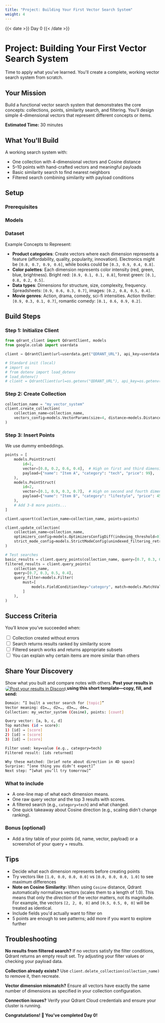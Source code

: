 ```yaml
---
title: "Project: Building Your First Vector Search System"
weight: 4
---
```


{{< date >}} Day 0 {{< /date >}}

# Project: Building Your First Vector Search System

Time to apply what you've learned. You'll create a complete, working vector search system from scratch.

## Your Mission

Build a functional vector search system that demonstrates the core concepts: collections, points, similarity search, and filtering. You'll design simple 4-dimensional vectors that represent different concepts or items.

**Estimated Time:** 30 minutes

## What You'll Build

A working search system with:
- One collection with 4-dimensional vectors and Cosine distance
- 5–10 points with hand-crafted vectors and meaningful payloads
- Basic similarity search to find nearest neighbors
- Filtered search combining similarity with payload conditions

## Setup
### Prerequisites
### Models
### Dataset

Example Concepts to Represent: 
- **Product categories**: Create vectors where each dimension represents a feature (affordability, quality, popularity, innovation). Electronics might be `[0.8, 0.7, 0.9, 0.6]`, while books could be `[0.3, 0.9, 0.4, 0.8]`.
- **Color palettes**: Each dimension represents color intensity (red, green, blue, brightness). Bright red: `[0.9, 0.1, 0.1, 0.8]`, forest green: `[0.1, 0.8, 0.2, 0.5]`.
- **Data types**: Dimensions for structure, size, complexity, frequency. Spreadsheets: `[0.9, 0.6, 0.3, 0.7]`, images: `[0.2, 0.8, 0.5, 0.4]`.
- **Movie genres**: Action, drama, comedy, sci-fi intensities. Action thriller: `[0.9, 0.3, 0.1, 0.7]`, romantic comedy: `[0.1, 0.6, 0.9, 0.2]`.

## Build Steps
### Step 1: Initialize Client
```python
from qdrant_client import QdrantClient, models
from google.colab import userdata

client = QdrantClient(url=userdata.get("QDRANT_URL"), api_key=userdata.get("QDRANT_API_KEY"))

# Standard init (local)
# import os
# from dotenv import load_dotenv
# load_dotenv()
# client = QdrantClient(url=os.getenv("QDRANT_URL"), api_key=os.getenv("QDRANT_API_KEY"))
```

### Step 2: Create Collection
```python
collection_name = "my_vector_system"
client.create_collection(
    collection_name=collection_name,
    vectors_config=models.VectorParams(size=4, distance=models.Distance.COSINE),
)
```

### Step 3: Insert Points

We use dummy embeddings.

```python
points = [
    models.PointStruct(
        id=1,
        vector=[0.8, 0.2, 0.6, 0.4],  # High on first and third dimensions
        payload={"name": "Item A", "category": "tech", "price": 99},
    ),
    models.PointStruct(
        id=2,
        vector=[0.1, 0.9, 0.3, 0.7],  # High on second and fourth dimensions
        payload={"name": "Item B", "category": "lifestyle", "price": 45},
    ),
    # Add 3-8 more points...
]

client.upsert(collection_name=collection_name, points=points)

client.update_collection(
    collection_name=collection_name,
    optimizers_config=models.OptimizersConfigDiff(indexing_threshold=0),
    strict_mode_config=models.StrictModeConfig(unindexed_filtering_retrieve=True),
)

# Test searches
basic_results = client.query_points(collection_name, query=[0.7, 0.3, 0.5, 0.4])
filtered_results = client.query_points(
    collection_name,
    query=[0.7, 0.3, 0.5, 0.4],
    query_filter=models.Filter(
        must=[
            models.FieldCondition(key="category", match=models.MatchValue(value="tech"))
        ]
    ),
)
```

## Success Criteria

You’ll know you’ve succeeded when:

<input type="checkbox"> Collection created without errors  
<input type="checkbox"> Search returns results ranked by similarity score  
<input type="checkbox"> Filtered search works and returns appropriate subsets  
<input type="checkbox"> You can explain why certain items are more similar than others  


## Share Your Discovery

Show what you built and compare notes with others. **Post your results in** <a href="https://discord.com/invite/qdrant" target="_blank" rel="noopener noreferrer" aria-label="Qdrant Discord">
  <img src="https://img.shields.io/badge/Qdrant%20Discord-5865F2?style=flat&logo=discord&logoColor=white&labelColor=5865F2&color=5865F2"
       alt="Post your results in Discord"
       style="display:inline; margin:0; vertical-align:middle; border-radius:9999px;" />
</a> **using this short template—copy, fill, and send:**


```bash
Domain: “I built a vector search for [topic]”
Vector meaning: d1=…, d2=…, d3=…, d4=…
Collection: my_vector_system (Cosine), points: [count]

Query vector: [a, b, c, d]
Top matches (id → score): 
1) [id] → [score]
2) [id] → [score]
3) [id] → [score]

Filter used: key=value (e.g., category=tech)
Filtered result: [ids returned]

Why these matched: [brief note about direction in 4D space]
Surprise: “[one thing you didn’t expect]”
Next step: “[what you’ll try tomorrow]”
```

### What to include

* A one-line map of what each dimension means.
* One raw query vector and the top 3 results with scores.
* A filtered search (e.g., `category=tech`) and what changed.
* One quick takeaway about Cosine direction (e.g., scaling didn’t change ranking).

### Bonus (optional)

* Add a tiny table of your points (id, name, vector, payload) or a screenshot of your query + results.

## Tips

- Decide what each dimension represents before creating points
- Try vectors like `[1.0, 0.0, 0.0, 0.0]` vs `[0.0, 0.0, 0.0, 1.0]` to see maximum differences
- **Note on Cosine Similarity:** When using `Cosine` distance, Qdrant automatically normalizes vectors (scales them to a length of 1.0). This means that only the *direction* of the vector matters, not its magnitude. For example, the vectors `[2, 2, 0, 0]` and `[0.5, 0.5, 0, 0]` will be treated as identical.
- Include fields you'd actually want to filter on
- 5 points are enough to see patterns; add more if you want to explore further

## Troubleshooting

**No results from filtered search?** If no vectors satisfy the filter conditions, Qdrant returns an empty result set. Try adjusting your filter values or checking your payload data.

**Collection already exists?** Use `client.delete_collection(collection_name)` to remove it, then recreate.

**Vector dimension mismatch?** Ensure all vectors have exactly the same number of dimensions as specified in your collection configuration.

**Connection issues?** Verify your Qdrant Cloud credentials and ensure your cluster is running. 

**Congratulations! 🎉 You've completed Day 0!**